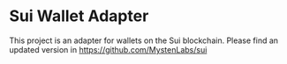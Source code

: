 # Sui Wallet Adapter

This project is an adapter for wallets on the Sui blockchain.
Please find an updated version in https://github.com/MystenLabs/sui
